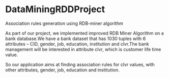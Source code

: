 # DataMiningRDDProject
Association rules generation using RDB-miner algorithm

As part of our project, we implemented improved RDB Miner Algorithm on a bank database.We have a bank dataset that has 1030 tuples with 6 attributes – CID, gender, job, education, institution and clvr.The bank management will be interested in attribute clvr, which is customer life time value.

So our application aims at finding association rules for clvr values, with other attributes, gender, job, education
and institution.
